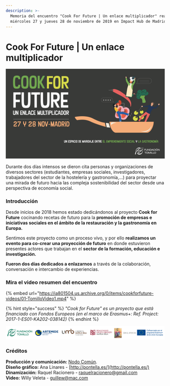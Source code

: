 ```yaml
---
description: >-
  Memoria del encuentro "Cook For Future | Un enlace multiplicador" realizado el
  miércoles 27 y jueves 28 de noviembre de 2019 en Impact Hub de Madrid.
---
```


# Cook For Future \| Un enlace multiplicador

![](.gitbook/assets/header-gitbook-cok4future.png)

Durante dos días intensos se dieron cita personas y organizaciones de diversos sectores \(estudiantes, empresas sociales, investigadores, trabajadores del sector de la hostelería y gastronomía,...\) para proyectar una mirada de futuro hacia las compleja sostenibilidad del sector desde una perspectiva de economía social.

### Introducción

Desde inicios de 2018 hemos estado dedicándonos al proyecto **Cook for Future** cocinando recetas de futuro para la **promoción de empresas e iniciativas sociales en el ámbito de la restauración y la gastronomía en Europa.**  
  
 Sentimos este proyecto como un proceso vivo, y por ello **realizamos un evento para co-crear una proyección de futuro** en donde estuvieron presentes actores que trabajan en el **sector de la formación, educación e investigación.**  
  
 **Fueron dos días dedicados a enlazarnos** a través de la colaboración, conversación e intercambio de experiencias.

### Mira el video resumen del encuentro

{% embed url="https://ia801504.us.archive.org/0/items/cookforfuture-videos/01-TomilloVideo1.mp4" %}





{% hint style="success" %}
_"Cook for Future" es un proyecto que está financiado con Fondos Europeos \(en el marco de Erasmus+: Ref. Project: 2017-1-ES01-KA202-038142\)_
{% endhint %}

![](.gitbook/assets/banda-logos-cookforfuture.png)

### **Créditos**

**Producción y comunicación:** [Nodo Común](https://www.nodocomun.org).  
**Diseño gráfico:** Ana Linares - [http://pontella.es/](http://pontella.es/)  
**Dinamización:** Raquel Racionero - raquelracionero@gmail.com  
**Video:** Willy Veleta - guillew@mac.com

